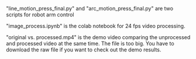 "line_motion_press_final.py" and "arc_motion_press_final.py" are two scripts for robot arm control

"image_process.ipynb" is the colab notebook for 24 fps video processing.

"original vs. processed.mp4" is the demo video comparing the unprocessed and processed video at the same time. The file is too big. You have to download the raw file if you want to check out the demo results.  
